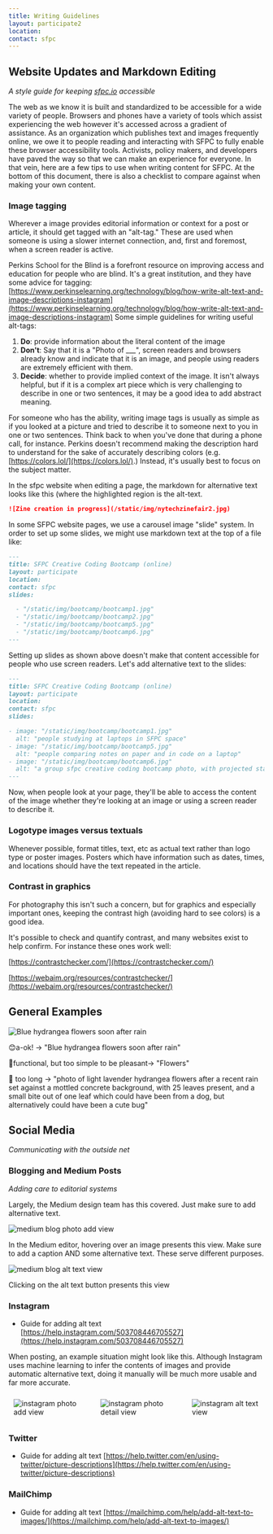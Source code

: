 ```yaml
---
title: Writing Guidelines 
layout: participate2
location:
contact: sfpc
---
```


## Website Updates and Markdown Editing

*A style guide for keeping  [sfpc.io](https://sfpc.io/) accessible*

The web as we know it is built and standardized to be accessible for a wide variety of people. Browsers and phones have a variety of tools which assist experiencing the web however it's accessed across a gradient of assistance. As an organization which publishes text and images frequently online, we owe it to people reading and interacting with SFPC to fully enable these browser accessibility tools. Activists, policy makers, and developers have paved the way so that we can make an experience for everyone. In that vein, here are a few tips to use when writing content for SFPC. At the bottom of this document, there is also a checklist to compare against when making your own content.

### Image tagging

Wherever a image provides editorial information or context for a post or article, it should get tagged with an "alt-tag." These are used when someone is using a slower internet connection, and, first and foremost, when a screen reader is active.

Perkins School for the Blind is a forefront resource on improving access and education for people who are blind. It's a great institution, and they have some advice for tagging:
[https://www.perkinselearning.org/technology/blog/how-write-alt-text-and-image-descriptions-instagram](https://www.perkinselearning.org/technology/blog/how-write-alt-text-and-image-descriptions-instagram)
 Some simple guidelines for writing useful alt-tags:

1. **Do**: provide information about the literal content of the image
2. **Don't**: Say that it is a "Photo of ___", screen readers and browsers already know and indicate that it is an image, and people using readers are extremely efficient with them.
3. **Decide**: whether to provide implied context of the image. It isn't always helpful, but if it is a complex art piece which is very challenging to describe in one or two sentences, it may be a good idea to add abstract meaning.

For someone who has the ability, writing image tags is usually as simple as if you looked at a picture and tried to describe it to someone next to you in one or two sentences. Think back to when you've done that during a phone call, for instance. Perkins doesn't recommend making the description hard to understand for the sake of accurately describing colors (e.g. [https://colors.lol/](https://colors.lol/).) Instead, it's usually best to focus on the subject matter.

In the sfpc website when editing a page, the markdown for alternative text looks like this (where the highlighted region is the alt-text.

```markdown
![Zine creation in progress](/static/img/nytechzinefair2.jpg)
```

In some SFPC website pages, we use a carousel image "slide" system. In order to set up some slides, we might use markdown text at the top of a file like:

```markdown
---
title: SFPC Creative Coding Bootcamp (online)
layout: participate
location:
contact: sfpc
slides:

  - "/static/img/bootcamp/bootcamp1.jpg"
  - "/static/img/bootcamp/bootcamp2.jpg"
  - "/static/img/bootcamp/bootcamp5.jpg"
  - "/static/img/bootcamp/bootcamp6.jpg"  
---
```

Setting up slides as shown above doesn't make that content accessible for people who use screen readers. Let's add alternative text to the slides:

```markdown
---
title: SFPC Creative Coding Bootcamp (online)
layout: participate
location:
contact: sfpc
slides:

- image: "/static/img/bootcamp/bootcamp1.jpg"
  alt: "people studying at laptops in SFPC space"
- image: "/static/img/bootcamp/bootcamp5.jpg"
  alt: "people comparing notes on paper and in code on a laptop"
- image: "/static/img/bootcamp/bootcamp6.jpg"
  alt: "a group sfpc creative coding bootcamp photo, with projected stars on top"
---
```

Now, when people look at your page, they'll be able to access the content of the image whether they're looking at an image or using a screen reader to describe it.

### Logotype images versus textuals

Whenever possible, format titles, text, etc as actual text rather than logo type or poster images. Posters which have information such as dates, times, and locations should have the text repeated in the article.

### Contrast in graphics

For photography this isn't such a concern, but for graphics and especially important ones, keeping the contrast high (avoiding hard to see colors) is a good idea.

It's possible to check and quantify contrast, and many websites exist to help confirm. For instance these ones work well:

[https://contrastchecker.com/](https://contrastchecker.com/)

[https://webaim.org/resources/contrastchecker/](https://webaim.org/resources/contrastchecker/)

## General Examples

![Blue hydrangea flowers soon after rain](/static/img/guidelines/flower.png)

😊a-ok! →  "Blue hydrangea flowers soon after rain"

😤functional, but too simple to be pleasant→ "Flowers"

😬 too long → "photo of light lavender hydrangea flowers after a recent rain set against a mottled concrete background, with 25 leaves present, and a small bite out of one leaf which could have been from a dog, but alternatively could have been a cute bug"

## Social Media

*Communicating with the outside net*

### Blogging and Medium Posts

*Adding care to editorial systems*

Largely, the Medium design team has this covered. Just make sure to add alternative text.

![medium blog photo add view](/static/img/guidelines/medium1.png)

In the Medium editor, hovering over an image presents this view. Make sure to add a caption AND some alternative text. These serve different purposes.

![medium blog alt text view](/static/img/guidelines/medium2.png)

Clicking on the alt text button presents this view

### Instagram

- Guide for adding alt text
[https://help.instagram.com/503708446705527](https://help.instagram.com/503708446705527)

When posting, an example situation might look like this. Although Instagram uses machine learning to infer the contents of images and provide automatic alternative text, doing it manually will be much more usable and far more accurate.

<div style="display: flex; flex-direction: row;">
<div>
<img style="padding: 10px;" src="/static/img/guidelines/instagram1.png" alt="instagram photo add view">
</div>
<div>
<img style="padding: 10px;" src="/static/img/guidelines/instagram2.png" alt="instagram photo detail view">
</div>
<div>
<img style="padding: 10px;" src="/static/img/guidelines/instagram3.png" alt="instagram alt text view">
</div>
</div>

### Twitter

- Guide for adding alt text
[https://help.twitter.com/en/using-twitter/picture-descriptions](https://help.twitter.com/en/using-twitter/picture-descriptions)

### MailChimp

- Guide for adding alt text
[https://mailchimp.com/help/add-alt-text-to-images/](https://mailchimp.com/help/add-alt-text-to-images/)
